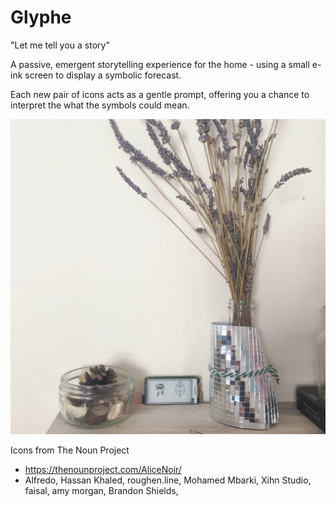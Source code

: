 # Glyphe

"Let me tell you a story"

A passive, emergent storytelling experience for the home - using a small e-ink screen to display a symbolic forecast.

Each new pair of icons acts as a gentle prompt, offering you a chance to interpret the what the symbols could mean.

![Image of Glyphe](https://github.com/suttree/glyphe/blob/master/glyphe.jpg?raw=true)

Icons from The Noun Project
- https://thenounproject.com/AliceNoir/
- Alfredo, Hassan Khaled, roughen.line, Mohamed Mbarki, Xihn Studio, faisal, amy morgan, Brandon Shields, 

